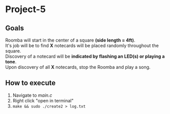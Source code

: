 # Project-5


## Goals
Roomba will start in the center of a square **(side length = 4ft)**. <br>
It's job will be to find **X** notecards will be placed randomly throughout the square. <br>
Discovery of a notecard will be **indicated by flashing an LED(s) or playing a tone**. <br>
Upon discovery of all **X** notecards, stop the Roomba and play a song.

## How to execute
  1. Navigate to _main.c_
  2. Right click "open in terminal"
  3. `make && sudo ./create2 > log.txt`
